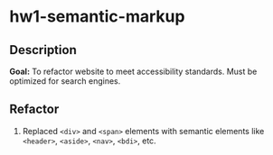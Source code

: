 # hw1-semantic-markup

## Description

**Goal:** To refactor website to meet accessibility standards. Must be optimized for search engines.

## Refactor

1. Replaced `<div>` and `<span>` elements with semantic elements like `<header>`, `<aside>`, `<nav>`, `<bdi>`, etc.
